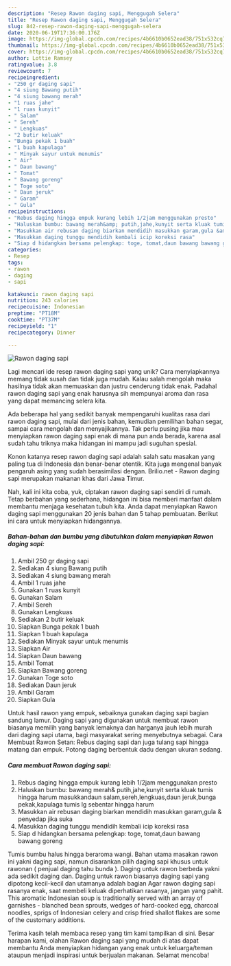 ```yaml
---
description: "Resep Rawon daging sapi, Menggugah Selera"
title: "Resep Rawon daging sapi, Menggugah Selera"
slug: 842-resep-rawon-daging-sapi-menggugah-selera
date: 2020-06-19T17:36:00.176Z
image: https://img-global.cpcdn.com/recipes/4b6610b0652ead38/751x532cq70/rawon-daging-sapi-foto-resep-utama.jpg
thumbnail: https://img-global.cpcdn.com/recipes/4b6610b0652ead38/751x532cq70/rawon-daging-sapi-foto-resep-utama.jpg
cover: https://img-global.cpcdn.com/recipes/4b6610b0652ead38/751x532cq70/rawon-daging-sapi-foto-resep-utama.jpg
author: Lottie Ramsey
ratingvalue: 3.8
reviewcount: 7
recipeingredient:
- "250 gr daging sapi"
- "4 siung Bawang putih"
- "4 siung bawang merah"
- "1 ruas jahe"
- "1 ruas kunyit"
- " Salam"
- " Sereh"
- " Lengkuas"
- "2 butir keluak"
- "Bunga pekak 1 buah"
- "1 buah kapulaga"
- " Minyak sayur untuk menumis"
- " Air"
- " Daun bawang"
- " Tomat"
- " Bawang goreng"
- " Toge soto"
- " Daun jeruk"
- " Garam"
- " Gula"
recipeinstructions:
- "Rebus daging hingga empuk kurang lebih 1/2jam menggunakan presto"
- "Haluskan bumbu: bawang merah&amp; putih,jahe,kunyit serta kluak tumis hingga harum masukkandaun salam,sereh,lengkuas,daun jeruk,bunga pekak,kapulaga tumis lg sebentar hingga harum"
- "Masukkan air rebusan daging biarkan mendidih masukkan garam,gula &amp; penyedap jika suka"
- "Masukkan daging tunggu mendidih kembali icip koreksi rasa"
- "Siap d hidangkan bersama pelengkap: toge, tomat,daun bawang bawang goreng"
categories:
- Resep
tags:
- rawon
- daging
- sapi

katakunci: rawon daging sapi 
nutrition: 243 calories
recipecuisine: Indonesian
preptime: "PT18M"
cooktime: "PT37M"
recipeyield: "1"
recipecategory: Dinner

---
```



![Rawon daging sapi](https://img-global.cpcdn.com/recipes/4b6610b0652ead38/751x532cq70/rawon-daging-sapi-foto-resep-utama.jpg)

Lagi mencari ide resep rawon daging sapi yang unik? Cara menyiapkannya memang tidak susah dan tidak juga mudah. Kalau salah mengolah maka hasilnya tidak akan memuaskan dan justru cenderung tidak enak. Padahal rawon daging sapi yang enak harusnya sih mempunyai aroma dan rasa yang dapat memancing selera kita.

Ada beberapa hal yang sedikit banyak mempengaruhi kualitas rasa dari rawon daging sapi, mulai dari jenis bahan, kemudian pemilihan bahan segar, sampai cara mengolah dan menyajikannya. Tak perlu pusing jika mau menyiapkan rawon daging sapi enak di mana pun anda berada, karena asal sudah tahu triknya maka hidangan ini mampu jadi suguhan spesial.

Konon katanya resep rawon daging sapi adalah salah satu masakan yang paling tua di Indonesia dan benar-benar otentik. Kita juga mengenal banyak pengaruh asing yang sudah berasimilasi dengan. Brilio.net - Rawon daging sapi merupakan makanan khas dari Jawa Timur.


Nah, kali ini kita coba, yuk, ciptakan rawon daging sapi sendiri di rumah. Tetap berbahan yang sederhana, hidangan ini bisa memberi manfaat dalam membantu menjaga kesehatan tubuh kita. Anda dapat menyiapkan Rawon daging sapi menggunakan 20 jenis bahan dan 5 tahap pembuatan. Berikut ini cara untuk menyiapkan hidangannya.

<!--inarticleads1-->

##### Bahan-bahan dan bumbu yang dibutuhkan dalam menyiapkan Rawon daging sapi:

1. Ambil 250 gr daging sapi
1. Sediakan 4 siung Bawang putih
1. Sediakan 4 siung bawang merah
1. Ambil 1 ruas jahe
1. Gunakan 1 ruas kunyit
1. Gunakan  Salam
1. Ambil  Sereh
1. Gunakan  Lengkuas
1. Sediakan 2 butir keluak
1. Siapkan Bunga pekak 1 buah
1. Siapkan 1 buah kapulaga
1. Sediakan  Minyak sayur untuk menumis
1. Siapkan  Air
1. Siapkan  Daun bawang
1. Ambil  Tomat
1. Siapkan  Bawang goreng
1. Gunakan  Toge soto
1. Sediakan  Daun jeruk
1. Ambil  Garam
1. Siapkan  Gula


Untuk hasil rawon yang empuk, sebaiknya gunakan daging sapi bagian sandung lamur. Daging sapi yang digunakan untuk membuat rawon biasanya memilih yang banyak lemaknya dan harganya jauh lebih murah dari daging sapi utama, bagi masyarakat sering menyebutnya sebagai. Cara Membuat Rawon Setan: Rebus daging sapi dan juga tulang sapi hingga matang dan empuk. Potong daging berbentuk dadu dengan ukuran sedang. 

<!--inarticleads2-->

##### Cara membuat Rawon daging sapi:

1. Rebus daging hingga empuk kurang lebih 1/2jam menggunakan presto
1. Haluskan bumbu: bawang merah&amp; putih,jahe,kunyit serta kluak tumis hingga harum masukkandaun salam,sereh,lengkuas,daun jeruk,bunga pekak,kapulaga tumis lg sebentar hingga harum
1. Masukkan air rebusan daging biarkan mendidih masukkan garam,gula &amp; penyedap jika suka
1. Masukkan daging tunggu mendidih kembali icip koreksi rasa
1. Siap d hidangkan bersama pelengkap: toge, tomat,daun bawang bawang goreng


Tumis bumbu halus hingga beraroma wangi. Bahan utama masakan rawon ini yakni daging sapi, namun disarankan pilih daging sapi khusus untuk rawonan ( penjual daging tahu bunda ). Daging untuk rawon berbeda yakni ada sedikit daging dan. Daging untuk rawon biasanya daging sapi yang dipotong kecil-kecil dan utamanya adalah bagian Agar rawon daging sapi rasanya enak, saat membeli keluak diperhatikan rasanya, jangan yang pahit. This aromatic Indonesian soup is traditionally served with an array of garnishes - blanched bean sprouts, wedges of hard-cooked egg, charcoal noodles, sprigs of Indonesian celery and crisp fried shallot flakes are some of the customary additions. 

Terima kasih telah membaca resep yang tim kami tampilkan di sini. Besar harapan kami, olahan Rawon daging sapi yang mudah di atas dapat membantu Anda menyiapkan hidangan yang enak untuk keluarga/teman ataupun menjadi inspirasi untuk berjualan makanan. Selamat mencoba!
